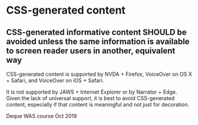 # CSS-generated content

## CSS-generated informative content SHOULD be avoided unless the same information is available to screen reader users in another, equivalent way

CSS-generated content is supported by NVDA + Firefox, VoiceOver on OS X + Safari, and VoiceOver on iOS + Safari. 

It is not supported by JAWS + Internet Explorer or by Narrator + Edge. Given the lack of universal support, it is best to avoid CSS-generated content, especially if that content is meaningful and not just for decoration.

Deque WAS course Oct 2019

